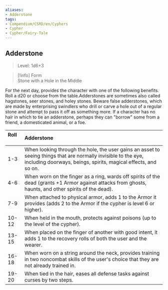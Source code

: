```yaml
---
aliases:
- Adderstone
tags:
- Compendium/CSRD/en/Cyphers
- Cypher
- Cypher/Fairy-Tale
---
```


  
## Adderstone  
>Level: 1d6+3  
  
>[!info] Form  
>Stone with a Hole in the Middle
  
For the next day, provides the character with one of the following benefits. Roll a d20 or choose from the table.Adderstones are sometimes also called hagstones, seer stones, and holey stones. Beware false adderstones, which are made by enterprising swindlers who drill or carve a hole out of a regular stone and attempt to pass it off as something more. If a character has no hair in which to tie an adderstone, perhaps they can "borrow" some from a friend, a domesticated animal, or a foe.  

|  Roll &nbsp; &nbsp; &nbsp; | Adderstone  |  
| ------------- | :----------- |  
| 1-3 | When looking through the hole, the user gains an asset to seeing things that are normally invisible to the eye, including doorways, beings, spirits, magical effects, and so on. |  
| 4-6 | When worn on the finger as a ring, wards off spirits of the dead (grants +1 Armor against attacks from ghosts, haunts, and other spirits of the dead). |  
| 7-9 | When attached to physical armor, adds 1 to the Armor it provides (adds 2 to the Armor if the cypher is level 6 or higher). |  
| 10-12 | When held in the mouth, protects against poisons (up to the level of the cypher). |  
| 13-15 | When placed on the finger of another with good intent, it adds 1 to the recovery rolls of both the user and the wearer. |  
| 16-18 | When worn on a string around the neck, provides training in two noncombat skills of the user's choice that they are not already trained in. |  
| 19-20 | When tied in the hair, eases all defense tasks against curses by two steps. |